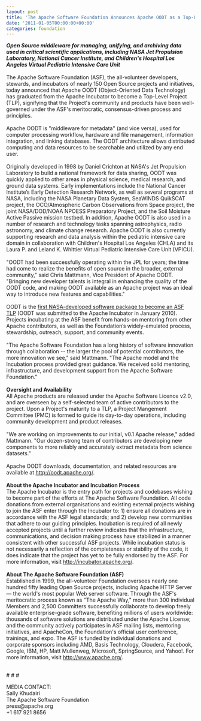 ```yaml
---
layout: post
title: 'The Apache Software Foundation Announces Apache OODT as a Top-Level Project '
date: '2011-01-05T00:00:00+00:00'
categories: foundation
---
```

<div><b><i>Open Source middleware for managing, unifying, and archiving data used in critical scientific applications, including NASA Jet Propulsion Laboratory, National Cancer Institute, and Children's Hospital Los Angeles Virtual Pediatric Intensive Care Unit</i></b></div> 
  <div><br /></div> 
  <div>The Apache Software Foundation (ASF), the all-volunteer developers, stewards, and incubators of nearly 150 Open Source projects and initiatives, today announced that Apache OODT (Object-Oriented Data Technology) has graduated from the Apache Incubator to become a Top-Level Project (TLP), signifying that the Project's community and products have been well-governed under the ASF's meritocratic, consensus-driven process and principles.</div> 
  <div><br /></div> 
  <div>Apache OODT is &quot;middleware for metadata&quot; (and vice versa), used for computer processing workflow, hardware and file management, information integration, and linking databases. The OODT architecture allows distributed computing and data resources to be searchable and utilized by any end user.</div> 
  <div><br /></div> 
  <div>Originally developed in 1998 by Daniel Crichton at NASA's Jet Propulsion Laboratory to build a national framework for data sharing, OODT was quickly applied to other areas in physical science, medical research, and ground data systems. Early implementations include the National Cancer Institute’s Early Detection Research Network, as well as several programs at NASA, including the NASA Planetary Data System, SeaWINDS QuikSCAT project, the OCO/Atmospheric Carbon Observations from Space project, the joint NASA/DOD/NOAA NPOESS Preparatory Project, and the Soil Moisture Active Passive mission testbed. In addition, Apache OODT is also used in a number of research and technology tasks spanning astrophysics, radio astronomy, and climate change research. Apache OODT is also currently supporting research and data analysis within the pediatric intensive care domain in collaboration with Children's Hospital Los Angeles (CHLA) and its Laura P. and Leland K. Whittier Virtual Pediatric Intensive Care Unit (VPICU).</div> 
  <div><br /></div> 
  <div>&quot;OODT had been successfully operating within the JPL for years; the time had come to realize the benefits of open source in the broader, external community,&quot; said Chris Mattmann, Vice President of Apache OODT. &quot;Bringing new developer talents is integral in enhancing the quality of the OODT code, and making OODT available as an Apache project was an ideal way to introduce new features and capabilities.&quot;</div> 
  <div><br /></div> 
  <div>OODT is the <a href="http://scienceandtechnology.jpl.nasa.gov/newsandevents/newsdetails/?NewsID=1134">first NASA-developed software package to become an ASF TLP</a> (OODT was submitted to the Apache Incubator in January 2010). Projects incubating at the ASF benefit from hands-on mentoring from other Apache contributors, as well as the Foundation’s widely-emulated process, stewardship, outreach, support, and community events.</div> 
  <div><br /></div> 
  <div>&quot;The Apache Software Foundation has a long history of software innovation through collaboration -- the larger the pool of potential contributors, the more innovation we see,&quot; said Mattmann. &quot;The Apache model and the Incubation process provided great guidance. We received solid mentoring, infrastructure, and development support from the Apache Software Foundation.&quot;</div> 
  <div><br /></div> 
  <div><b>Oversight and Availability</b></div> 
  <div>All Apache products are released under the Apache Software Licence v2.0, and are overseen by a self-selected team of active contributors to the project. Upon a Project's maturity to a TLP, a Project Mangement Committee (PMC) is formed to guide its day-to-day operations, including community development and product releases.</div> 
  <div><br /></div> 
  <div>&quot;We are working on improvements to our initial, v0.1 Apache release,&quot; added Mattmann. &quot;Our dozen-strong team of contributors are developing new components to more reliably and accurately extract metadata from science datasets.&quot;</div> 
  <div><br /></div> 
  <div>Apache OODT downloads, documentation, and related resources are available at <a href="http://oodt.apache.org/">http://oodt.apache.org/</a>.</div> 
  <div><br /></div> 
  <div><b>About the Apache Incubator and Incubation Process</b></div> 
  <div>The Apache Incubator is the entry path for projects and codebases wishing to become part of the efforts at The Apache Software Foundation. All code donations from external organisations and existing external projects wishing to join the ASF enter through the Incubator to: 1) ensure all donations are in accordance with the ASF legal standards; and 2) develop new communities that adhere to our guiding principles. Incubation is required of all newly accepted projects until a further review indicates that the infrastructure, communications, and decision making process have stabilized in a manner consistent with other successful ASF projects. While incubation status is not necessarily a reflection of the completeness or stability of the code, it does indicate that the project has yet to be fully endorsed by the ASF. For more information, visit <a href="http://incubator.apache.org/">http://incubator.apache.org/</a>.</div> 
  <div><br /></div> 
  <div><b>About The Apache Software Foundation (ASF)</b></div> 
  <div>Established in 1999, the all-volunteer Foundation oversees nearly one hundred fifty leading Open Source projects, including Apache HTTP Server — the world's most popular Web server software. Through the ASF's meritocratic process known as &quot;The Apache Way,&quot; more than 300 individual Members and 2,500 Committers successfully collaborate to develop freely available enterprise-grade software, benefiting millions of users worldwide: thousands of software solutions are distributed under the Apache License; and the community actively participates in ASF mailing lists, mentoring initiatives, and ApacheCon, the Foundation's official user conference, trainings, and expo. The ASF is funded by individual donations and corporate sponsors including AMD, Basis Technology, Cloudera, Facebook, Google, IBM, HP, Matt Mullenweg, Microsoft, SpringSource, and Yahoo!. For more information, visit <a href="http://www.apache.org/">http://www.apache.org/</a>.</div> 
  <div><br /></div> 
  <div> 
    <p># # #</p> 
    <p>MEDIA CONTACT:<br />Sally Khudairi<br />The Apache Software Foundation<br />press@apache.org<br />+1 617 921 8656&nbsp;</p> 
  </div>
